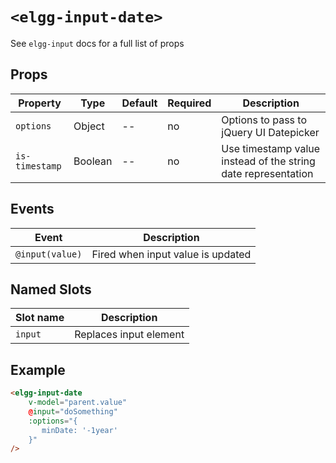 # `<elgg-input-date>`

See `elgg-input` docs for a full list of props

## Props

|Property       |Type          |Default       |Required      |Description                                                    |
|---------------|--------------|--------------|--------------|---------------------------------------------------------------|
|`options`      |Object        |--            |no            | Options to pass to jQuery UI Datepicker                        |
|`is-timestamp` |Boolean       |--            |no            | Use timestamp value instead of the string date representation |

## Events

|Event                         |Description                                                          |
|------------------------------|---------------------------------------------------------------------|
|`@input(value)`               |Fired when input value is updated                                    |

## Named Slots

|Slot name                     |Description                                                          |
|------------------------------|---------------------------------------------------------------------|
|`input`                       |Replaces input element                                               |

## Example

```html
<elgg-input-date
    v-model="parent.value"
    @input="doSomething"
    :options="{
       minDate: '-1year'
    }"
/>
```
